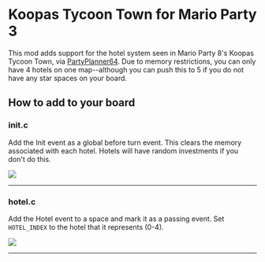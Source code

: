 # Koopas Tycoon Town for Mario Party 3
This mod adds support for the hotel system seen in Mario Party 8's Koopas Tycoon Town, via [PartyPlanner64](partyplanner64.github.io).
Due to memory restrictions, you can only have 4 hotels on one map--although you can push this to 5 if you do not have any star spaces on your board.

## How to add to your board
### init.c
Add the Init event as a global before turn event. This clears the memory associated with each hotel. Hotels will have random investments if you don't do this.

![](https://imgur.com/bGmQGs6.png)

---

### hotel.c
Add the Hotel event to a space and mark it as a passing event. Set `HOTEL_INDEX` to the hotel that it represents (0-4).

![](https://imgur.com/bGmQGs6.png)

---
